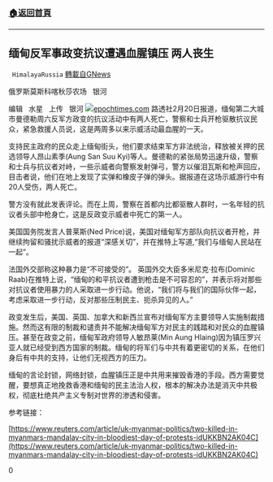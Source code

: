 ###  [:house:返回首頁](https://github.com/ourhimalayas/txt)
---

## 缅甸反军事政变抗议遭遇血腥镇压 两人丧生
` HimalayaRussia` [轉載自GNews](https://gnews.org/zh-hans/923467/)

俄罗斯莫斯科喀秋莎农场   银河

编辑   水星   上传   银河
![]()![](https://gnews.org/wp-content/uploads/2021/02/Snipaste_2021-02-21_07-08-09.jpg)[epochtimes.com](https://www.epochtimes.com/gb/11/12/4/n3447745.htm)
路透社2月20日报道，缅甸第二大城市曼德勒周六反军方政变的抗议活动中有两人死亡，警察和士兵开枪驱散抗议民众，紧急救援人员说，这是两周多以来示威活动最血腥的一天。

支持民主政府的民众走上缅甸街头，他们要求结束军方非法统治，释放被关押的民选领导人昂山素季(Aung San Suu Kyi)等人。曼德勒的紧张局势迅速升级，警察和士兵与抗议者对峙，一些示威者向警察发射弹弓，警方以催泪瓦斯和枪声回应，目击者说，他们在地上发现了实弹和橡皮子弹的弹头。据报道在这场示威游行中有20人受伤，两人死亡。

警方没有就此发表评论。而在上周，警察在首都内比都驱散人群时，一名年轻的抗议者头部中枪身亡，这是反政变示威者中死亡的第一人。

美国国务院发言人普莱斯(Ned Price)说，美国对缅甸军方部队向抗议者开枪，并继续拘留和骚扰示威者的报道“深感关切”，并在推特上写道,“我们与缅甸人民站在一起”。

法国外交部称这种暴力是“不可接受的”。 英国外交大臣多米尼克·拉布(Dominic Raab)在推特上说，“缅甸的和平抗议者遭到枪击是不可容忍的”，并表示将对那些对抗议者使用暴力的人采取进一步行动。他说，“我们将与我们的国际伙伴一起，考虑采取进一步行动，反对那些压制民主、扼杀异见的人。”

政变发生后，美国、英国、加拿大和新西兰宣布对缅甸军方主要领导人实施制裁措施。然而这有限的制裁和谴责并不能解决缅甸军方对民主的践踏和对民众的血腥镇压。甚至在政变之前，缅甸军政府领导人敏昂莱(Min Aung Hlaing)因为镇压罗兴亚人就已经受到西方国家的制裁。缅甸的将军们与中共有着更密切的关系，在他们身后有中共的支持，让他们无视西方的压力。

缅甸的言论封锁，网络封锁，血腥镇压正是中共用来摧毁香港的手段。西方需要觉醒，要想真正地挽救香港和缅甸的民主法治人权，根本的解决办法是消灭中共极权，彻底杜绝共产主义专制对世界的渗透和侵害。

参考链接：

[https://www.reuters.com/article/uk-myanmar-politics/two-killed-in-myanmars-mandalay-city-in-bloodiest-day-of-protests-idUKKBN2AK04C](https://www.reuters.com/article/uk-myanmar-politics/two-killed-in-myanmars-mandalay-city-in-bloodiest-day-of-protests-idUKKBN2AK04C)

0

